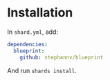 # Installation
In `shard.yml`, add:

```yaml
dependencies:
  blueprint:
    github: stephannv/blueprint
```

And run `shards install`.
